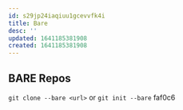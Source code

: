 ```yaml
---
id: s29jp24iaqiuu1gcevvfk4i
title: Bare
desc: ''
updated: 1641185381908
created: 1641185381908
---
```



## BARE Repos

`git clone --bare <url>` or `git init --bare` faf0c6
